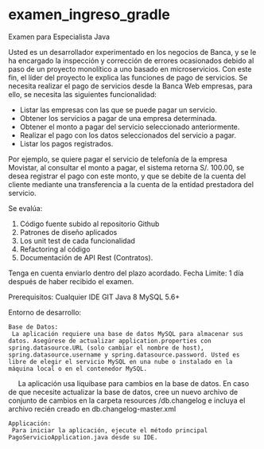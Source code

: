 # examen_ingreso_gradle

Examen para Especialista Java

Usted es un desarrollador experimentado en los negocios de Banca, y se le ha encargado la inspección y corrección de errores ocasionados debido al paso de un proyecto monolítico a uno basado en microservicios. Con este fin, el líder del proyecto le explica las funciones de pago de servicios.
Se necesita realizar el pago de servicios desde la Banca Web empresas, para ello, se necesita las siguientes funcionalidad:
-	Listar las empresas con las que se puede pagar un servicio.
-	Obtener los servicios a pagar de una empresa determinada.
-	Obtener el monto a pagar del servicio seleccionado anteriormente.
-	Realizar el pago con los datos seleccionados del servicio a pagar.
-	Listar los pagos registrados.

Por ejemplo, se quiere pagar el servicio de telefonía de la empresa Movistar, al consultar el monto a pagar, el sistema retorna S/. 100.00, se desea registrar el pago con este monto, y que se debite de la cuenta del cliente mediante una transferencia a la cuenta de la entidad prestadora del servicio.

Se evalúa: 
1.	Código fuente subido al repositorio Github 
2.	Patrones de diseño aplicados
3.	Los unit test de cada funcionalidad
4.	Refactoring al código
5.	Documentación de API Rest (Contratos). 

Tenga en cuenta enviarlo dentro del plazo acordado. Fecha Limite: 1 día después de haber recibido el examen.

    
Prerequisitos:
    Cualquier IDE
    GIT
    Java 8
    MySQL 5.6+

Entorno de desarrollo:
    
    Base de Datos:
	 La aplicación requiere una base de datos MySQL para almacenar sus datos. Asegúrese de actualizar application.properties con spring.datasource.URL (solo cambiar el nombre de host), spring.datasource.username y spring.datasource.password. Usted es libre de elegir el servicio MySQL en una nube o instalado en la máquina local o en el contenedor MySQL.
     La aplicación usa liquibase para cambios en la base de datos. En caso de que necesite actualizar la base de datos, cree un nuevo archivo de conjunto de cambios en la carpeta resources /db.changelog e incluya el archivo recién creado en db.changelog-master.xml
    
    Applicación:
     Para iniciar la aplicación, ejecute el método principal PagoServicioApplication.java desde su IDE.